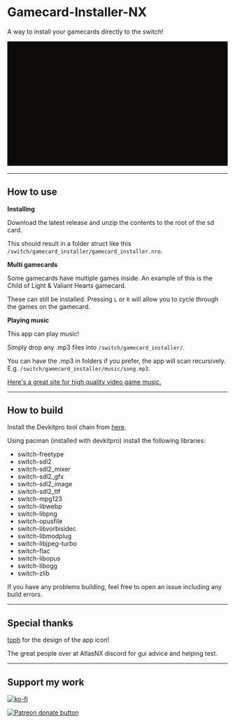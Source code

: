 # Gamecard-Installer-NX

A way to install your gamecards directly to the switch!

![Alt text](images/example.gif)

----

## How to use

__Installing__

Download the latest release and unzip the contents to the root of the sd card.

This should result in a folder struct like this `/switch/gamecard_installer/gamecard_installer.nro`.


__Multi gamecards__

Some gamecards have multiple games inside. An example of this is the Child of Light & Valiant Hearts gamecard.

These can still be installed. Pressing `L` or `R` will allow you to cycle through the games on the gamecard.


__Playing music__

This app can play music!

Simply drop any .mp3 files into `/switch/gamecard_installer/`.

You can have the .mp3 in folders if you prefer, the app will scan recursively. E.g. `/switch/gamecard_installer/music/song.mp3`.

[Here's a great site for high quality video game music.](https://downloads.khinsider.com/)

----

## How to build

Install the Devkitpro tool chain from [here](https://devkitpro.org/wiki/Getting_Started).

Using pacman (installed with devkitpro) install the following libraries:

* switch-freetype
* switch-sdl2
* switch-sdl2_mixer
* switch-sdl2_gfx
* switch-sdl2_image
* switch-sdl2_ttf
* switch-mpg123
* switch-libwebp
* switch-libpng
* switch-opusfile
* switch-libvorbisidec
* switch-libmodplug
* switch-libjpeg-turbo
* switch-flac
* switch-libopus
* switch-libogg
* switch-zlib

If you have any problems building, feel free to open an issue including any build errors.

----

## Special thanks

[toph](https://github.com/sudot0ph) for the design of the app icon!

The great people over at AtlasNX discord for gui advice and helping test.

----

## Support my work

[![ko-fi](https://www.ko-fi.com/img/githubbutton_sm.svg)](https://ko-fi.com/P5P81CQOY)

<a href="https://www.patreon.com/totaljustice"><img src="https://c5.patreon.com/external/logo/become_a_patron_button@2x.png" alt="Patreon donate button" /> </a>
